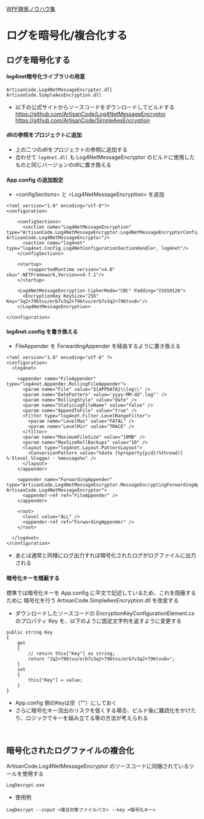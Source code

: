 [WPF開発ノウハウ集](../../index.md)
# ログを暗号化/複合化する

## ログを暗号化する

#### log4net暗号化ライブラリの用意
```
ArtisanCode.Log4NetMessageEncryptor.dll
ArtisanCode.SimpleAesEncryption.dll
```
- 以下の公式サイトからソースコードをダウンロードしてビルドする
    https://github.com/ArtisanCode/Log4NetMessageEncryptor
    https://github.com/ArtisanCode/SimpleAesEncryption 

#### dllの参照をプロジェクトに追加
- 上の二つのdllをプロジェクトの参照に追加する
- 合わせて `log4net.dll` も Log4NetMessageEncryptor のビルドに使用したものと同じバージョンのdllに置き換える

#### App.config の追加設定
 - \<configSections> と \<Log4NetMessageEncryption> を追加
```
<?xml version="1.0" encoding="utf-8"?>
<configuration>
    
    <configSections>
      <section name="Log4NetMessageEncryption" type="ArtisanCode.Log4NetMessageEncryptor.Log4NetMessageEncryptorConfiguration, ArtisanCode.Log4NetMessageEncryptor"/>
      <section name="log4net" type="log4net.Config.Log4NetConfigurationSectionHandler, log4net"/>
    </configSections>
    
    <startup> 
        <supportedRuntime version="v4.0" sku=".NETFramework,Version=v4.7.1"/>
    </startup>

    <Log4NetMessageEncryption CipherMode="CBC" Padding="ISO10126">
      <EncryptionKey KeySize="256" Key="3q2+796tvu/erb7v3q2+796tvu/erb7v3q2+796tvu8="/>
    </Log4NetMessageEncryption>

</configuration>
```

#### log4net.config を書き換える
- FileAppender を ForwardingAppender を経由するように書き換える
```
<?xml version="1.0" encoding="utf-8" ?>
<configuration>
  <log4net>

    <appender name="FileAppender" type="log4net.Appender.RollingFileAppender">
      <param name="File" value="${APPDATA}\\log\\" />
      <param name="DatePattern" value='yyyy-MM-dd".log"' />
      <param name="RollingStyle" value="date" />
      <param name="StaticLogFileName" value="false" />
      <param name="AppendToFile" value="true" />
      <filter type="log4net.Filter.LevelRangeFilter">
        <param name="LevelMax" value="FATAL" />
        <param name="LevelMin" value="TRACE" />
      </filter>
      <param name="MaximumFileSize" value="10MB" />
      <param name="MaxSizeRollBackups" value="10" />
      <layout type="log4net.Layout.PatternLayout">
        <ConversionPattern value="%date [%property{pid}(%thread)] %-5level %logger - %message%n" />
      </layout>
    </appender>

    <appender name="ForwardingAppender" type="ArtisanCode.Log4NetMessageEncryptor.MessageEncryptingForwardingAppender, ArtisanCode.Log4NetMessageEncryptor">
      <appender-ref ref="FileAppender" />
    </appender>

    <root>
      <level value="ALL" />
      <appender-ref ref="ForwardingAppender" />
    </root>

  </log4net>
</configuration>
```

- あとは通常と同様にログ出力すれば暗号化されたログがログファイルに出力される

#### 暗号化キーを隠蔽する
標準では暗号化キーを App.config に平文で記述しているため、これを隠蔽するために
暗号化を行う ArtisanCode.SimpleAesEncryption.dll を改変する
- ダウンロードしたソースコードの EncryptionKeyConfigurationElement.cs のプロパティ Key を、以下のように固定文字列を返すように変更する
```
public string Key
{
    get
    {
        // return this["Key"] as string;
        return "3q2+796tvu/erb7v3q2+796tvu/erb7v3q2+796tvu8=";
    }
    set
    {
        this["Key"] = value;
    }
}
```
- App.config 側のKeyは空（""）にしておく
- さらに暗号化キー流出のリスクを低くする場合、ビルド後に難読化をかけたり、ロジックでキーを組み立てる等の方法が考えられる

<br/>

## 暗号化されたログファイルの複合化

ArtisanCode.Log4NetMessageEncryptor のソースコードに同梱されているツールを使用する
```
LogDecrypt.exe
```
- 使用例
```
LogDecrypt --input <複合対象ファイルパス> --key <暗号化キー> 
```